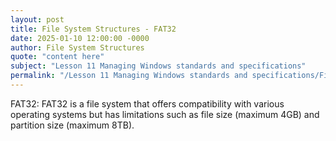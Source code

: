 ```yaml
---
layout: post
title: File System Structures - FAT32
date: 2025-01-10 12:00:00 -0000
author: File System Structures
quote: "content here"
subject: "Lesson 11 Managing Windows standards and specifications"
permalink: "/Lesson 11 Managing Windows standards and specifications/File System Structures/File System Structures - FAT32"
---
```


FAT32: FAT32 is a file system that offers compatibility with various operating systems but has limitations such as file size (maximum 4GB) and partition size (maximum 8TB).
